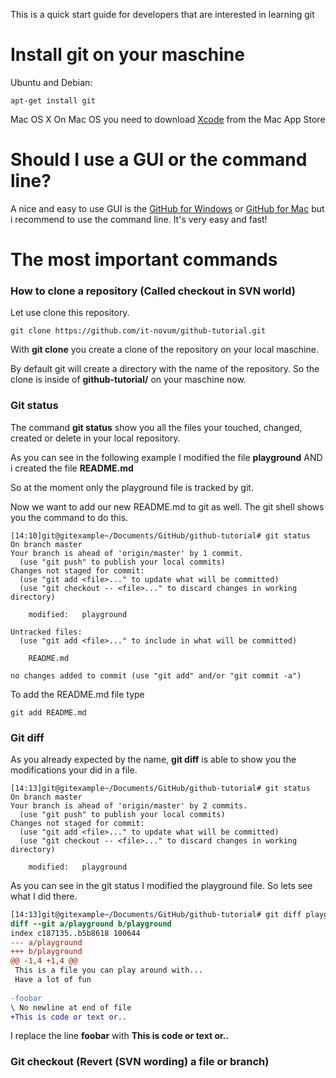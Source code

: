 This is a quick start guide for developers that are interested in learning git
# Install git on your maschine
Ubuntu and Debian:
````
apt-get install git
````

Mac OS X
On Mac OS you need to download [Xcode](https://itunes.apple.com/de/app/xcode/id497799835?mt=12) from the Mac App Store

# Should I use a GUI or the command line?
A nice and easy to use GUI is the [GitHub for Windows](https://desktop.github.com/) or [GitHub for Mac](https://desktop.github.com/) but i recommend to use the command line. It's very easy and fast!

# The most important commands
### How to clone a repository (Called checkout in SVN world)
Let use clone this repository.
````
git clone https://github.com/it-novum/github-tutorial.git
````
With **git clone** you create a clone of the repository on your local maschine.

By default git will create a directory with the name of the repository. So the clone is inside of **github-tutorial/** on your maschine now.

### Git status
The command **git status** show you all the files your touched, changed, created or delete in your local repository.

As you can see in the following example I modified the file **playground** AND i created the file **README.md**

So at the moment only the playground file is tracked by git.

Now we want to add our new README.md to git as well. The git shell shows you the command to do this.

````
[14:10]git@gitexample~/Documents/GitHub/github-tutorial# git status
On branch master
Your branch is ahead of 'origin/master' by 1 commit.
  (use "git push" to publish your local commits)
Changes not staged for commit:
  (use "git add <file>..." to update what will be committed)
  (use "git checkout -- <file>..." to discard changes in working directory)

	modified:   playground

Untracked files:
  (use "git add <file>..." to include in what will be committed)

	README.md

no changes added to commit (use "git add" and/or "git commit -a")
````
To add the README.md file type
````
git add README.md
````

### Git diff
As you already expected by the name, **git diff** is able to show you the modifications your did in a file.
````
[14:13]git@gitexample~/Documents/GitHub/github-tutorial# git status
On branch master
Your branch is ahead of 'origin/master' by 2 commits.
  (use "git push" to publish your local commits)
Changes not staged for commit:
  (use "git add <file>..." to update what will be committed)
  (use "git checkout -- <file>..." to discard changes in working directory)

	modified:   playground
````
As you can see in the git status I modified the playground file. So lets see what I did there.
````diff
[14:13]git@gitexample~/Documents/GitHub/github-tutorial# git diff playground
diff --git a/playground b/playground
index c187135..b5b8618 100644
--- a/playground
+++ b/playground
@@ -1,4 +1,4 @@
 This is a file you can play around with...
 Have a lot of fun
 
-foobar
\ No newline at end of file
+This is code or text or..
````
I replace the line **foobar** with **This is code or text or..**

### Git checkout (Revert (SVN wording) a file or branch)
